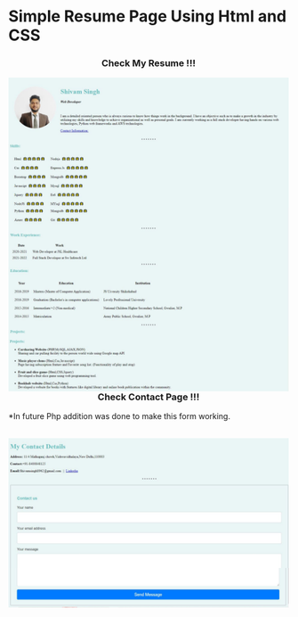 # Simple Resume Page Using Html and CSS
<h3 align="center">Check My Resume !!!</h3>

<img align="right" src="https://github.com/shivam8962/Resume/blob/main/images/1.JPG">
<img align="right" src="https://github.com/shivam8962/Resume/blob/main/images/2.JPG">
<img align="right" src="https://github.com/shivam8962/Resume/blob/main/images/3.JPG">

<p></p>
<h3 align="center">Check Contact Page !!!</h3>

<p>*In future Php addition was done to make this form working.</p><br>
<img align="right" src="https://github.com/shivam8962/Resume/blob/main/images/4.JPG">
<img align="right" src="https://github.com/shivam8962/Resume/blob/main/images/5.JPG">


